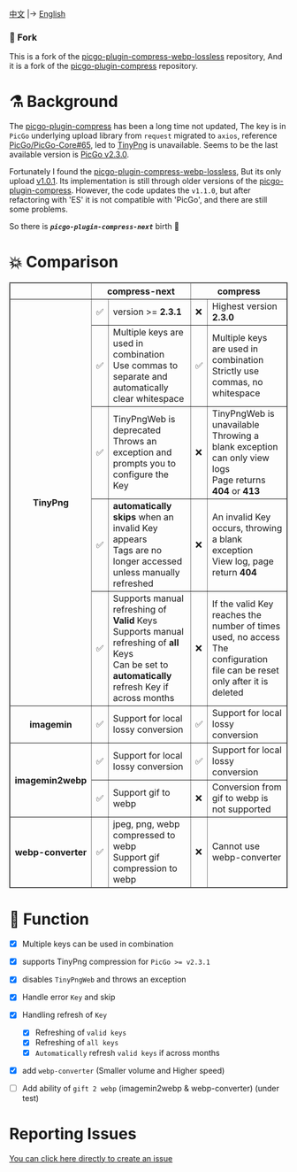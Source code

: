 
[中文](./README.md) |-> [English](./README.en.md)


### 🍴 Fork

This is a fork of the  [picgo-plugin-compress-webp-lossless](https://github.com/mrgeneralgoo/picgo-plugin-compress-webp-lossless) repository, And it is a fork of the [picgo-plugin-compress](https://github.com/JuZiSang/picgo-plugin-compress) repository.

# ⚗️ Background

The [picgo-plugin-compress](https://github.com/JuZiSang/picgo-plugin-compress) has been a long time not updated, The key is in ` PicGo ` underlying upload library from ` request ` migrated to ` axios `, reference [PicGo/PicGo-Core#65](https://github.com/PicGo/PicGo-Core/issues/65), led to [TinyPng](https://tinypng.com/) is unavailable. Seems to be the last available version is [PicGo v2.3.0](https://github.com/Molunerfinn/PicGo/releases/tag/v2.3.0).  

Fortunately I found the [picgo-plugin-compress-webp-lossless](https://github.com/mrgeneralgoo/picgo-plugin-compress-webp-lossless), But its only upload [v1.0.1](https://www.npmjs.com/package/picgo-plugin-compress-webp-lossless). Its implementation is still through older versions of the [picgo-plugin-compress](https://github.com/JuZiSang/picgo-plugin-compress). However, the code updates the ` v1.1.0 `, but after refactoring with 'ES' it is not compatible with 'PicGo', and there are still some problems.

So there is ***`picgo-plugin-compress-next`*** birth 🎉

# 💥 Comparison

<table border=2 style="
  width: auto;
  display: table;
  margin-left: auto;
  margin-right: auto;"
>
  <tr>
    <th></th>
    <th colspan=2>compress-next</th>
    <th colspan=2>compress</th>
  </tr>
  <tr>
    <th rowspan=5>TinyPng</th>
    <td>✅</td>
    <td>version >= <b>2.3.1</b></td>
    <td>❌</td>
    <td>Highest version <b>2.3.0</b></td>
  </tr>
  <tr>
    <td>✅</td>
    <td>
      Multiple keys are used in combination<br>
      Use commas to separate and automatically clear whitespace
    </td>
    <td>✅</td>
    <td>
      Multiple keys are used in combination<br>
      Strictly use commas, no whitespace
    </td>
  </tr>
  <tr>
    <td>✅</td>
    <td>
      TinyPngWeb is deprecated<br>
      Throws an exception and prompts you to configure the Key
    </td>
    <td>❌</td>
    <td>
      TinyPngWeb is unavailable<br>
      Throwing a blank exception can only view logs<br>
      Page returns <b>404</b> or <b>413</b>
    </td>
  </tr>
  <tr>
    <td>✅</td>
    <td>
      <b>automatically skips</b> when an invalid Key appears<br>
      Tags are no longer accessed unless manually refreshed
      </td>
    <td>❌</td>
    <td>
      An invalid Key occurs, throwing a blank exception<br>
      View log, page return <b>404</b>
    </td>
  </tr>
  <tr>
    <td>✅</td>
    <td>
      Supports manual refreshing of <b>Valid</b> Keys<br>
      Supports manual refreshing of <b>all</b> Keys<br>
      Can be set to <b>automatically</b> refresh Key if across months
    </td>
    <td>❌</td>
    <td>
      If the valid Key reaches the number of times used, no access <br>
      The configuration file can be reset only after it is deleted
    </td>
  </tr>
  <tr>
    <th rowspan=1>imagemin</th>
    <td>✅</td>
    <td>Support for local lossy conversion</td>
    <td>✅</td>
    <td>Support for local lossy conversion</td>
  </tr>
  <tr>
    <th rowspan=2>imagemin2webp</th>
    <td>✅</td>
    <td>Support for local lossy conversion</td>
    <td>✅</td>
    <td>Support for local lossy conversion</td>
  </tr>
  <tr>
    <td>✅</td>
    <td>Support gif to webp</td>
    <td>❌</td>
    <td>Conversion from gif to webp is not supported</td>
  </tr>
  <tr>
    <th rowspan=1>webp-converter</th>
    <td>✅</td>
    <td>
      jpeg, png, webp compressed to webp<br>
      Support gif compression to webp
    </td>
    <td>❌</td>
    <td>Cannot use webp-converter</td>
  </tr>
  <!-- <tr>
    <td>✅</td>
    <td></td>
    <td>❌</td>
    <td></td>
  </tr> -->
</table>


# 🎉 Function

- [x] Multiple keys can be used in combination
- [x] supports TinyPng compression for `PicGo >= v2.3.1`
- [x] disables `TinyPngWeb` and throws an exception
- [x] Handle error `Key` and skip
- [x] Handling refresh of `Key`
  - [x] Refreshing of `valid keys`
  - [x] Refreshing of `all keys`
  - [x] `Automatically` refresh `valid keys` if across months
- [x] add `webp-converter` (Smaller volume and Higher speed)
- [ ] Add ability of `gift 2 webp`  (imagemin2webp & webp-converter) (under test)


# Reporting Issues  

[You can click here directly to create an issue](https://github.com/supine0703/picgo-plugin-compress-next/issues/new)



<!-- # Picgo Plugin Compress Webp Lossless

The original project has been inactive for quite some time. It's intended to provide continued maintenance and support.

This project is a plugin for [PicGo](https://github.com/Molunerfinn/PicGo) and [PicGo-Core](https://github.com/PicGo/PicGo-Core), enabling image compression using the remote service provided by [TinyPNG](https://tinypng.com/) or local compression using [imagemin](https://github.com/imagemin/imagemin).

Additionally, it supports lossless converting images to the WebP format.

Several enhancements and updates have been implemented in this fork:

- **Dependency Upgrades**: The project dependencies have been updated to their latest versions, ensuring better compression efficiency.
- **Syntax Upgrade**: The codebase has been migrated to use ES modules, providing better compatibility with modern JavaScript ecosystems.
- **Lossless Compression**: Local image compression has been improved to offer lossless compression, resulting in better compression quality.

Feel free to contribute to this project or report any issues you encounter. Your feedback and contributions are greatly appreciated! -->
